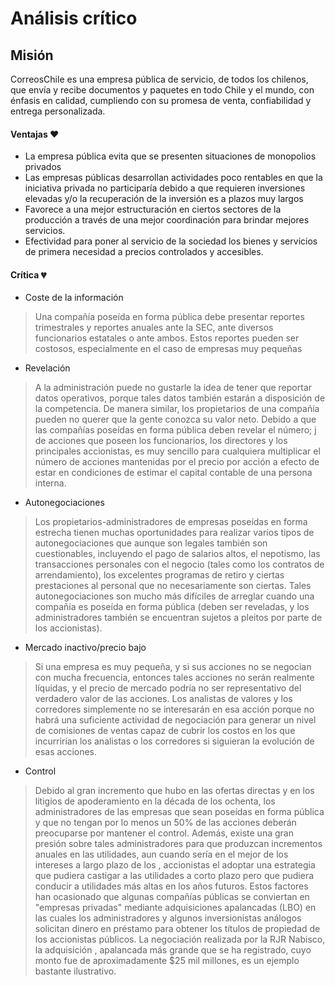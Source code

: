 # Análisis crítico


## Misión

CorreosChile es una empresa pública de servicio, de todos los chilenos, que envía y recibe documentos y paquetes en todo Chile y el mundo, con énfasis en calidad, cumpliendo con su promesa de venta, confiabilidad y entrega personalizada.

#### Ventajas :heart:

* La empresa pública evita que se presenten situaciones de monopolios privados
* Las empresas públicas desarrollan actividades poco rentables en que la iniciativa privada no participaría debido a que requieren inversiones elevadas y/o la recuperación de la inversión es a plazos muy largos
* Favorece a una mejor estructuración en ciertos sectores de la producción a través de una mejor coordinación para brindar mejores servicios.
* Efectividad para poner al servicio de la sociedad los bienes y servicios de primera necesidad a precios controlados y accesibles.

#### Crítica :broken_heart:

* Coste de la información 
> Una compañía poseída en forma pública debe presentar reportes trimestrales y reportes anuales ante la SEC, ante diversos funcionarios estatales o ante ambos. Estos reportes pueden ser costosos, especialmente en el caso de empresas muy pequeñas
* Revelación
> A la administración puede no gustarle la idea de tener que reportar datos operativos, porque tales datos también estarán a disposición de la competencia. De manera similar, los propietarios de una compañía pueden no querer que la gente conozca su valor neto. Debido a que las compañías poseídas en forma pública deben revelar el número; j de acciones que poseen los funcionarios, los directores y los principales accionistas, es muy sencillo para cualquiera multiplicar el número de acciones mantenidas por el precio por acción a efecto de estar en condiciones de estimar el capital contable de una persona interna. 
* Autonegociaciones
> Los propietarios-administradores de empresas poseídas en forma estrecha tienen muchas oportunidades para realizar varíos tipos de autonegociaciones que aunque son legales también son cuestionables, incluyendo el pago de salarios altos, el nepotismo, las transacciones personales con el negocio (tales como los contratos de arrendamiento), los excelentes programas de retiro y ciertas prestaciones al personal que no necesariamente son ciertas. Tales autonegociaciones son mucho más difíciles de arreglar cuando una compañía es poseída en forma pública (deben ser reveladas, y los administradores también se encuentran sujetos a pleitos por parte de los accionistas). 
* Mercado inactivo/precio bajo
> Si una empresa es muy pequeña, y si sus acciones no se negocian con mucha frecuencia, entonces tales acciones no serán realmente líquidas, y el precio de mercado podría no ser representativo del verdadero valor de las acciones. Los analistas de valores y los corredores simplemente no se interesarán en esa acción porque no habrá una suficiente actividad de negociación para generar un nivel de comisiones de ventas capaz de cubrir los costos en los que incurrirían los analistas o los corredores si siguieran la evolución de esas acciones. 
* Control
> Debido al gran incremento que hubo en las ofertas directas y en los litigios de apoderamiento en la década de los ochenta, los administradores de las empresas que sean poseídas en forma pública y que no tengan por lo menos un 50% de las acciones deberán preocuparse por mantener el control. Además, existe una gran presión sobre tales administradores para que produzcan incrementos anuales en las utilidades, aun cuando sería en el mejor de los intereses a largo plazo de los , accionistas el adoptar una estrategia que pudiera castigar a las utilidades a corto plazo pero que pudiera conducir a utilidades más altas en los años futuros. Estos factores han ocasionado que algunas compañías públicas se conviertan en "empresas privadas" mediante adquisiciones apalancadas (LBO) en las cuales los administradores y algunos inversionistas análogos solicitan dinero en préstamo para obtener los títulos de propiedad de los accionistas públicos. La negociación realizada por la RJR Nabisco, la adquisición , apalancada más grande que se ha registrado, cuyo monto fue de aproximadamente $25 mil millones, es un ejemplo bastante ilustrativo. 

